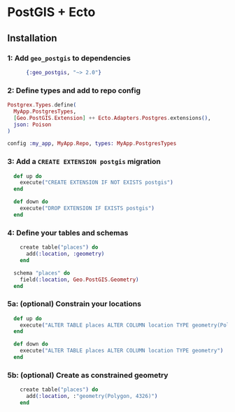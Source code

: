 # PostGIS + Ecto

## Installation

### 1: Add `geo_postgis` to dependencies

```elixir
      {:geo_postgis, "~> 2.0"}
```

### 2: Define types and add to repo config

```elixir
Postgrex.Types.define(
  MyApp.PostgresTypes,
  [Geo.PostGIS.Extension] ++ Ecto.Adapters.Postgres.extensions(),
  json: Poison
)
```

```elixir
config :my_app, MyApp.Repo, types: MyApp.PostgresTypes
```

### 3: Add a `CREATE EXTENSION postgis` migration

```elixir
  def up do
    execute("CREATE EXTENSION IF NOT EXISTS postgis")
  end

  def down do
    execute("DROP EXTENSION IF EXISTS postgis")
  end
```

### 4: Define your tables and schemas

```elixir
    create table("places") do
      add(:location, :geometry)
    end
```

```elixir
  schema "places" do
    field(:location, Geo.PostGIS.Geometry)
  end
```

### 5a: (optional) Constrain your locations

```elixir
  def up do
    execute("ALTER TABLE places ALTER COLUMN location TYPE geometry(Polygon, 4326)")
  end

  def down do
    execute("ALTER TABLE places ALTER COLUMN location TYPE geometry")
  end
```

### 5b: (optional) Create as constrained geometry

```elixir
    create table("places") do
      add(:location, :"geometry(Polygon, 4326)")
    end
```
